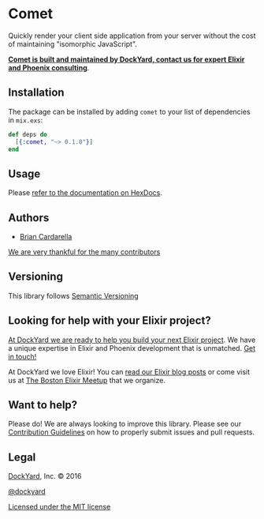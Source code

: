 # Comet 

Quickly render your client side application from your server without the cost of maintaining "isomorphic JavaScript".

**[Comet is built and maintained by DockYard, contact us for expert Elixir and Phoenix consulting](https://dockyard.com/phoenix-consulting)**.

## Installation

The package can be installed
by adding `comet` to your list of dependencies in `mix.exs`:

```elixir
def deps do
  [{:comet, "~> 0.1.0"}]
end
```

## Usage

Please [refer to the documentation on HexDocs](https://hexdocs.com/comet).

## Authors ##

* [Brian Cardarella](http://twitter.com/bcardarella)

[We are very thankful for the many contributors](https://github.com/dockyard/comet/graphs/contributors)

## Versioning ##

This library follows [Semantic Versioning](http://semver.org)

## Looking for help with your Elixir project? ##

[At DockYard we are ready to help you build your next Elixir project](https://dockyard.com/phoenix-consulting). We have a unique expertise in Elixir and Phoenix development that is unmatched. [Get in touch!](https://dockyard.com/contact/hire-us)

At DockYard we love Elixir! You can [read our Elixir blog posts](https://dockyard.com/blog/categories/elixir)
or come visit us at [The Boston Elixir Meetup](http://www.meetup.com/Boston-Elixir/) that we organize.

## Want to help? ##

Please do! We are always looking to improve this library. Please see our
[Contribution Guidelines](https://github.com/dockyard/comet/blob/master/CONTRIBUTING.md)
on how to properly submit issues and pull requests.

## Legal ##

[DockYard](http://dockyard.com/), Inc. &copy; 2016

[@dockyard](http://twitter.com/dockyard)

[Licensed under the MIT license](http://www.opensource.org/licenses/mit-license.php)